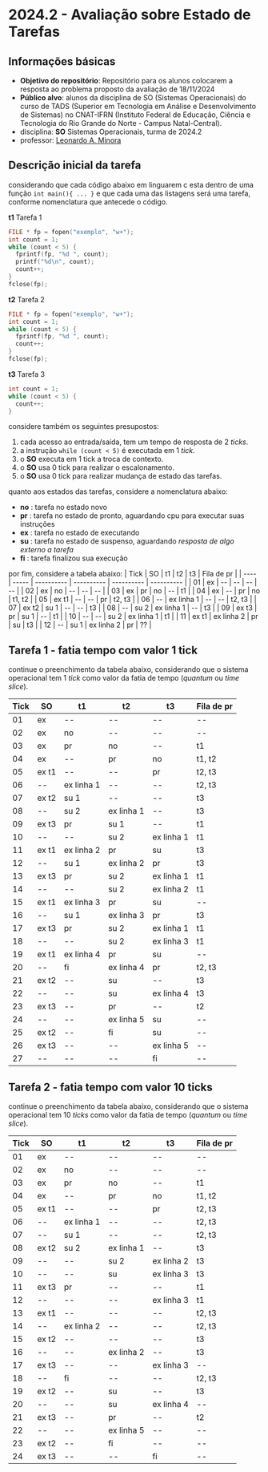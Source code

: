 # 2024.2 - Avaliação sobre Estado de Tarefas

## Informações básicas

- **Objetivo do repositório**: Repositório para os alunos colocarem a resposta ao problema proposto da avaliação de 18/11/2024
- **Público alvo**: alunos da disciplina de SO (Sistemas Operacionais) do curso de TADS (Superior em Tecnologia em Análise e Desenvolvimento de Sistemas) no CNAT-IFRN (Instituto Federal de Educação, Ciência e Tecnologia do Rio Grande do Norte - Campus Natal-Central).
- disciplina: **SO** Sistemas Operacionais, turma de 2024.2
- professor: [Leonardo A. Minora](https://github.com/leonardo-minora)

## Descrição inicial da tarefa

considerando que cada código abaixo em linguarem c esta dentro de uma função `int main(){ ... }` e que cada uma das listagens será uma tarefa, conforme nomenclatura que antecede o código.

**t1** Tarefa 1
```c
FILE * fp = fopen("exemplo", "w+");
int count = 1;
while (count < 5) {
  fprintf(fp, "%d ", count);
  printf("%d\n", count);
  count++;
}
fclose(fp);
```

**t2** Tarefa 2
```c
FILE * fp = fopen("exemplo", "w+");
int count = 1;
while (count < 5) {
  fprintf(fp, "%d ", count);
  count++;
}
fclose(fp);
```

**t3** Tarefa 3
```c
int count = 1;
while (count < 5) {
  count++;
}
```

considere também os seguintes presupostos:
1. cada acesso ao entrada/saída, tem um tempo de resposta de 2 _ticks_.
2. a instrução `while (count < 5)` é executada em 1 _tick_.
3. o **SO** executa em 1 tick a troca de contexto.
4. o **SO** usa 0 tick para realizar o escalonamento.
5. o **SO** usa 0 tick para realizar mudança de estado das tarefas.

quanto aos estados das tarefas, considere a nomenclatura abaixo:
- **no** : tarefa no estado novo
- **pr** : tarefa no estado de pronto, aguardando cpu para executar suas instruções
- **ex** : tarefa no estado de executando
- **su** : tarefa no estado de suspenso, aguardando _resposta de algo externo a tarefa_ 
- **fi** : tarefa finalizou sua execução

por fim, considere a tabela abaixo:
| Tick | SO    | t1         | t2         | t3         | Fila de pr |
| ---- | ----- | ---------- | ---------- | ---------- | ---------- |
| 01   | ex    | --         | --         | --         | --         |
| 02   | ex    | no         | --         | --         | --         |
| 03   | ex    | pr         | no         | --         | t1         |
| 04   | ex    | --         | pr         | no         | t1, t2     |
| 05   | ex t1 | --         | --         | pr         | t2, t3     |
| 06   | --    | ex linha 1 | --         | --         | t2, t3     |
| 07   | ex t2 | su 1       | --         | --         | t3         |
| 08   | --    | su 2       | ex linha 1 | --         | t3         |
| 09   | ex t3 | pr         | su 1       | --         | t1         |
| 10   | --    | --         | su 2       | ex linha 1 | t1         |
| 11   | ex t1 | ex linha 2 | pr         | su         | t3         |
| 12   | --    | su 1       | ex linha 2 | pr         | ??         |

## Tarefa 1 - fatia tempo com valor 1 tick

continue o preenchimento da tabela abaixo, considerando que o sistema operacional tem 1 _tick_ como valor da fatia de tempo (_quantum_ ou _time slice_).

| Tick | SO         | t1         | t2         | t3         | Fila de pr   |
|------|------------|------------|------------|------------|--------------|
| 01   | ex         | --         | --         | --         | --           |
| 02   | ex         | no         | --         | --         | --           |
| 03   | ex         | pr         | no         | --         | t1           |
| 04   | ex         | --         | pr         | no         | t1, t2       |
| 05   | ex t1      | --         | --         | pr         | t2, t3       |
| 06   | --         | ex linha 1 | --         | --         | t2, t3       |
| 07   | ex t2      | su 1       | --         | --         | t3           |
| 08   | --         | su 2       | ex linha 1 | --         | t3           |
| 09   | ex t3      | pr         | su 1       | --         | t1           |
| 10   | --         | --         | su 2       | ex linha 1 | t1           |
| 11   | ex t1      | ex linha 2 | pr         | su         | t3           |
| 12   | --         | su 1       | ex linha 2 | pr         | t3           |
| 13   | ex t3      | pr         | su 2       | ex linha 1 | t1           |
| 14   | --         | --         | su 2       | ex linha 2 | t1           |
| 15   | ex t1      | ex linha 3 | pr         | su         | --           |
| 16   | --         | su 1       | ex linha 3 | pr         | t3           |
| 17   | ex t3      | pr         | su 2       | ex linha 1 | t1           |
| 18   | --         | --         | su 2       | ex linha 3 | t1           |
| 19   | ex t1      | ex linha 4 | pr         | su         | --           |
| 20   | --         | fi         | ex linha 4 | pr         | t2, t3       |
| 21   | ex t2      | --         | su         | --         | t3           |
| 22   | --         | --         | su         | ex linha 4 | t3           |
| 23   | ex t3      | --         | pr         | --         | t2           |
| 24   | --         | --         | ex linha 5 | su         | --           |
| 25   | ex t2      | --         | fi         | su         | --           |
| 26   | ex t3      | --         | --         | ex linha 5 | --           |
| 27   | --         | --         | --         | fi         | --           |

## Tarefa 2 - fatia tempo com valor 10 ticks

continue o preenchimento da tabela abaixo, considerando que o sistema operacional tem 10 _ticks_ como valor da fatia de tempo (_quantum_ ou _time slice_).

| Tick | SO         | t1         | t2         | t3         | Fila de pr   |
|------|------------|------------|------------|------------|--------------|
| 01   | ex         | --         | --         | --         | --           |
| 02   | ex         | no         | --         | --         | --           |
| 03   | ex         | pr         | no         | --         | t1           |
| 04   | ex         | --         | pr         | no         | t1, t2       |
| 05   | ex t1      | --         | --         | pr         | t2, t3       |
| 06   | --         | ex linha 1 | --         | --         | t2, t3       |
| 07   | --         | su 1       | --         | --         | t2, t3       |
| 08   | ex t2      | su 2       | ex linha 1 | --         | t3           |
| 09   | --         | --         | su 2       | ex linha 2 | t3           |
| 10   | --         | --         | su         | ex linha 3 | t3           |
| 11   | ex t3      | pr         | --         | --         | t1           |
| 12   | --         | --         | --         | ex linha 3 | t1           |
| 13   | ex t1      | --         | --         | --         | t2, t3       |
| 14   | --         | ex linha 2 | --         | --         | t2, t3       |
| 15   | ex t2      | --         | --         | --         | t3           |
| 16   | --         | --         | ex linha 2 | --         | t3           |
| 17   | ex t3      | --         | --         | ex linha 3 | --           |
| 18   | --         | fi         | --         | --         | t2, t3       |
| 19   | ex t2      | --         | su         | --         | t3           |
| 20   | --         | --         | su         | ex linha 4 | --           |
| 21   | ex t3      | --         | pr         | --         | t2           |
| 22   | --         | --         | ex linha 5 | --         | --           |
| 23   | ex t2      | --         | fi         | --         | --           |
| 24   | ex t3      | --         | --         | fi         | --           |
